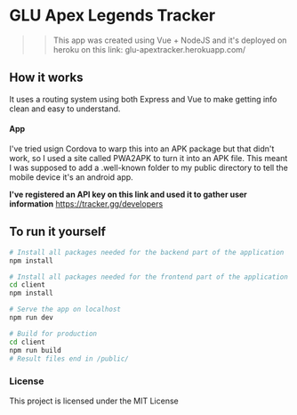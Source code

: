 # GLU Apex Legends Tracker

>> This app was created using Vue + NodeJS and it's deployed on heroku on this link:
>> glu-apextracker.herokuapp.com/ 


## How it works

It uses a routing system using both Express and Vue to make getting info clean and easy to understand.

#### App
I've tried usign Cordova to warp this into an APK package but that didn't work, so I used a site called PWA2APK to turn it into an APK file. This meant I was supposed to add a .well-known folder to my public directory to tell the mobile device it's an android app.

**I've registered an API key on this link and used it to gather user information**
https://tracker.gg/developers


## To run it yourself

```bash
# Install all packages needed for the backend part of the application
npm install

# Install all packages needed for the frontend part of the application
cd client
npm install

# Serve the app on localhost
npm run dev

# Build for production
cd client
npm run build
# Result files end in /public/
```

### License

This project is licensed under the MIT License
